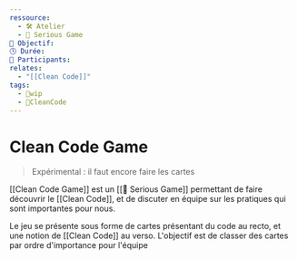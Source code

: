 ```yaml
---
ressource:
  - 🛠️ Atelier
  - 🧩 Serious Game
🎯 Objectif: 
🕓 Durée: 
👥 Participants: 
relates:
  - "[[Clean Code]]"
tags:
  - 🚧wip
  - 🫧CleanCode
---
```

# Clean Code Game
> Expérimental : il faut encore faire les cartes

[[Clean Code Game]] est un [[🧩 Serious Game]] permettant de faire découvrir le [[Clean Code]], et de discuter en équipe sur les pratiques qui sont importantes pour nous.

Le jeu se présente sous forme de cartes présentant du code au recto, et une notion de [[Clean Code]] au verso.
L'objectif est de classer des cartes par ordre d'importance pour l'équipe
